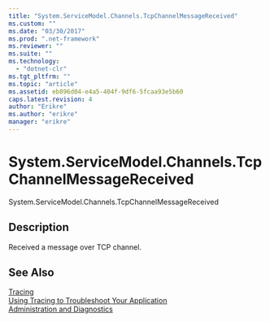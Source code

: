 ```yaml
---
title: "System.ServiceModel.Channels.TcpChannelMessageReceived"
ms.custom: ""
ms.date: "03/30/2017"
ms.prod: ".net-framework"
ms.reviewer: ""
ms.suite: ""
ms.technology: 
  - "dotnet-clr"
ms.tgt_pltfrm: ""
ms.topic: "article"
ms.assetid: eb896d04-e4a5-404f-9df6-5fcaa93e5b60
caps.latest.revision: 4
author: "Erikre"
ms.author: "erikre"
manager: "erikre"
---
```

# System.ServiceModel.Channels.TcpChannelMessageReceived
System.ServiceModel.Channels.TcpChannelMessageReceived  
  
## Description  
 Received a message over TCP channel.  
  
## See Also  
 [Tracing](../../../../../docs/framework/wcf/diagnostics/tracing/index.md)   
 [Using Tracing to Troubleshoot Your Application](../../../../../docs/framework/wcf/diagnostics/tracing/using-tracing-to-troubleshoot-your-application.md)   
 [Administration and Diagnostics](../../../../../docs/framework/wcf/diagnostics/index.md)
